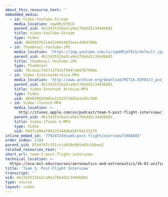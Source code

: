 ```yaml
---
about_this_resource_text: ''
embedded_media:
  - id: Video-YouTube-Stream
    media_location: xqwHRjUfECk
    parent_uid: 4b1343531be2ca9e17bb4d2c344db681
    title: Video-YouTube-Stream
    type: Video
    uid: 8b5926f62cb4324944655eec43b4708b
  - id: Thumbnail-YouTube-JPG
    media_location: 'https://img.youtube.com/vi/xqwHRjUfECk/default.jpg'
    parent_uid: 4b1343531be2ca9e17bb4d2c344db681
    title: Thumbnail-YouTube-JPG
    type: Thumbnail
    uid: 76cea2c7d5713f915f504fa9d76f998e
  - id: Video-InternetArchive-MP4
    media_location: 'http://www.archive.org/download/MIT16.03F03/3_post-220k.mp4'
    parent_uid: 4b1343531be2ca9e17bb4d2c344db681
    title: Video-Internet Archive-MP4
    type: Video
    uid: d86b59026065e22315f2685a1ed5c388
  - id: Video-iTunesU-MP4
    media_location: >-
      http://itunes.apple.com/us/podcast/team-5-post-flight-interview/id354868963?i=80690321
    parent_uid: 4b1343531be2ca9e17bb4d2c344db681
    title: Video-iTunes U-MP4
    type: Video
    uid: 9dd7ce0daf99125348d6d26f50233375
inline_embed_id: '77924724team5:post-flightinterview73986803'
order_index: 1104
parent_uid: 87e8f47c351cccd450e9b5e03c5bbee2
related_resources_text: ''
short_url: team-5-post-flight-interview
technical_location: >-
  https://ocw.mit.edu/courses/aeronautics-and-astronautics/16-01-unified-engineering-i-ii-iii-iv-fall-2005-spring-2006/systems-labs-04/team-5-post-flight-interview
title: 'Team 5: Post-Flight Interview'
transcript: ''
uid: 4b1343531be2ca9e17bb4d2c344db681
type: course
layout: video
---
```

